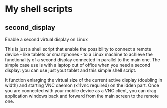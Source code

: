 # My shell scripts

## second_display
Enable a second virtual display on Linux

This is just a shell script that enable the possibility to connect a remote device - like tablets or smartphones - to a Linux machine to achieve the functionality of a second display connected in parallel to the main one. The simple case use is with a laptop out of office when you need a second display: you can use just yout tablet and this simple shell script.

It function enlarging the virtual size of the current active display (doubling in width) and starting VNC daemon (x11vnc required) on the idden part. Once you are connected with your mobile device as a VNC client, you can drag application windows back and forward from the main screen to the remote one.


